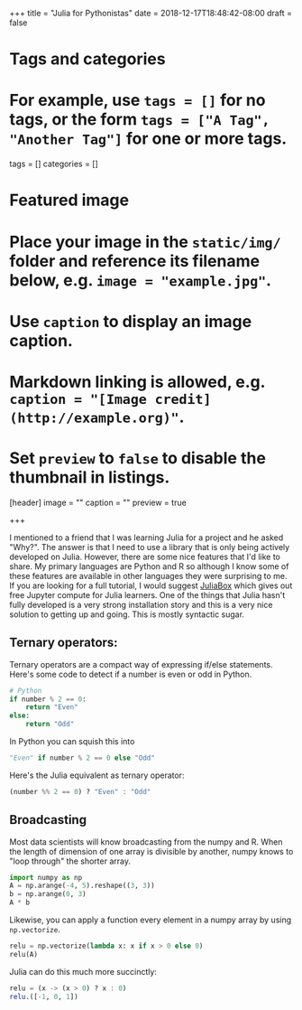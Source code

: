 +++
title = "Julia for Pythonistas"
date = 2018-12-17T18:48:42-08:00
draft = false

# Tags and categories
# For example, use `tags = []` for no tags, or the form `tags = ["A Tag", "Another Tag"]` for one or more tags.
tags = []
categories = []

# Featured image
# Place your image in the `static/img/` folder and reference its filename below, e.g. `image = "example.jpg"`.
# Use `caption` to display an image caption.
#   Markdown linking is allowed, e.g. `caption = "[Image credit](http://example.org)"`.
# Set `preview` to `false` to disable the thumbnail in listings.
[header]
image = ""
caption = ""
preview = true

+++



I mentioned to a friend that I was learning Julia for a project and he asked "Why?". The answer is that I need to use a library that is only being actively developed on Julia. However, there are some nice features that I'd like to share. My primary languages are Python and R so although I know some of these features are available in other languages they were surprising to me.  If you are looking for a full tutorial, I would suggest [JuliaBox](https://juliabox.com/) which gives out free Jupyter compute for Julia learners. One of the things that Julia hasn't fully developed is a very strong installation story and this is a very nice solution to getting up and going. This is mostly syntactic sugar.

## Ternary operators:

Ternary operators are a compact way of expressing if/else statements. Here's some code to detect if a number is even or odd in Python.

```python
# Python
if number % 2 == 0:
    return "Even"
else:
    return "Odd"
```

In Python you can squish this into

```python
"Even" if number % 2 == 0 else "Odd"
```



Here's the Julia equivalent as ternary operator:

```julia
(number %% 2 == 0) ? "Even" : "Odd"
```



## Broadcasting

Most data scientists will know broadcasting from the numpy and R. When the length of dimension of one array is divisible by another, numpy knows to "loop through" the shorter array.

```python
import numpy as np
A = np.arange(-4, 5).reshape((3, 3))
b = np.arange(0, 3)
A * b
```

Likewise, you can apply a function every element in a numpy array by using  `np.vectorize`.

```python
relu = np.vectorize(lambda x: x if x > 0 else 0)
relu(A)
```

Julia can do this much more succinctly:

```julia
relu = (x -> (x > 0) ? x : 0)
relu.([-1, 0, 1])
```



 